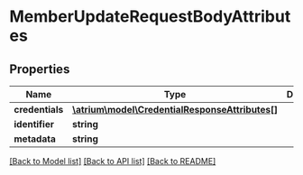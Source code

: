 # MemberUpdateRequestBodyAttributes

## Properties
Name | Type | Description | Notes
------------ | ------------- | ------------- | -------------
**credentials** | [**\atrium\model\CredentialResponseAttributes[]**](CredentialResponseAttributes.md) |  | [optional] 
**identifier** | **string** |  | [optional] 
**metadata** | **string** |  | [optional] 

[[Back to Model list]](../README.md#documentation-for-models) [[Back to API list]](../README.md#documentation-for-api-endpoints) [[Back to README]](../README.md)


